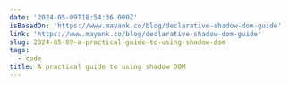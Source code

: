 ```yaml
---
date: '2024-05-09T18:54:36.000Z'
isBasedOn: 'https://www.mayank.co/blog/declarative-shadow-dom-guide'
link: 'https://www.mayank.co/blog/declarative-shadow-dom-guide'
slug: 2024-05-09-a-practical-guide-to-using-shadow-dom
tags:
  - code
title: A practical guide to using shadow DOM
---
```


